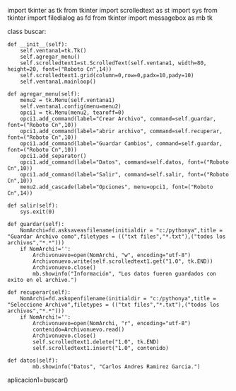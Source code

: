 import tkinter as tk
from tkinter import scrolledtext as st
import sys
from tkinter import filedialog as fd
from tkinter import messagebox as mb
tk

class buscar:

    def __init__(self):
        self.ventana1=tk.Tk()
        self.agregar_menu()
        self.scrolledtext1=st.ScrolledText(self.ventana1, width=80, height=20, font=("Roboto Cn",14))
        self.scrolledtext1.grid(column=0,row=0,padx=10,pady=10)
        self.ventana1.mainloop()

    def agregar_menu(self):
        menu2 = tk.Menu(self.ventana1)
        self.ventana1.config(menu=menu2)
        opci1 = tk.Menu(menu2, tearoff=0)
        opci1.add_command(label="Crear Archivo", command=self.guardar, font=("Roboto Cn",10))
        opci1.add_command(label="abrir archivo", command=self.recuperar, font=("Roboto Cn",10))
        opci1.add_command(label="Guardar Cambios", command=self.guardar, font=("Roboto Cn",10))
        opci1.add_separator()
        opci1.add_command(label="Datos", command=self.datos, font=("Roboto Cn",10))
        opci1.add_command(label="Salir", command=self.salir, font=("Roboto Cn",10))
        menu2.add_cascade(label="Opciones", menu=opci1, font=("Roboto Cn",14))  

    def salir(self):
        sys.exit(0)

    def guardar(self):
        NomArchi=fd.asksaveasfilename(initialdir = "c:/pythonya",title = "Guardar Archivo como",filetypes = (("txt files","*.txt"),("todos los archivos","*.*")))
        if NomArchi!='':
            Archivonuevo=open(NomArchi, "w", encoding="utf-8")
            Archivonuevo.write(self.scrolledtext1.get("1.0", tk.END))
            Archivonuevo.close()
            mb.showinfo("Información", "Los datos fueron guardados con exito en el archivo.")

    def recuperar(self):
        NomArchi=fd.askopenfilename(initialdir = "c:/pythonya",title = "Seleccione Archivo",filetypes = (("txt files","*.txt"),("todos los archivos","*.*")))
        if NomArchi!='':
            Archivonuevo=open(NomArchi, "r", encoding="utf-8")
            contenido=Archivonuevo.read()
            Archivonuevo.close()
            self.scrolledtext1.delete("1.0", tk.END) 
            self.scrolledtext1.insert("1.0", contenido)

    def datos(self):
            mb.showinfo("Datos", "Carlos Andres Ramirez Garcia.")
                
aplicacion1=buscar()


